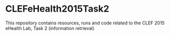 # CLEFeHealth2015Task2
This repository contains resources, runs and code related to the CLEF 2015 eHealth Lab, Task 2 (information retrieval)
